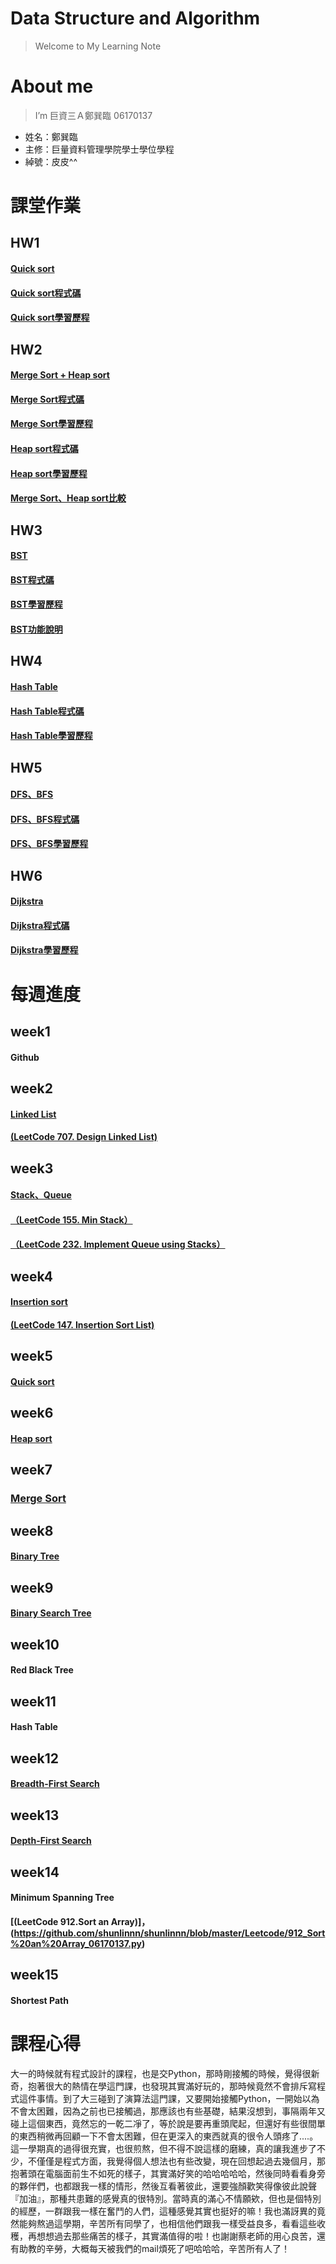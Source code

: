 # Data Structure and Algorithm
> Welcome to My Learning Note 
# About me
> I’m 巨資三Ａ鄭巽臨 06170137
* 姓名：鄭巽臨
* 主修：巨量資料管理學院學士學位學程
* 綽號：皮皮^^
# 課堂作業
## HW1
#### [Quick sort](https://github.com/shunlinnn/shunlinnn/blob/master/HW1/README.md)
#### [Quick sort程式碼](https://github.com/shunlinnn/shunlinnn/blob/master/HW1/Quicksort.py)
#### [Quick sort學習歷程](https://github.com/shunlinnn/shunlinnn/blob/master/HW1/Quicksort.md)
## HW2
#### [Merge Sort + Heap sort](https://github.com/shunlinnn/shunlinnn/tree/master/HW2)
#### [Merge Sort程式碼](https://github.com/shunlinnn/shunlinnn/blob/master/HW2/merge_sort_06170137.py)
#### [Merge Sort學習歷程](https://github.com/shunlinnn/shunlinnn/blob/master/HW2/Merge%20Sort.md)
#### [Heap sort程式碼](https://github.com/shunlinnn/shunlinnn/blob/master/HW2/heap_sort_06170137.py)
#### [Heap sort學習歷程](https://github.com/shunlinnn/shunlinnn/blob/master/HW2/Heapsort.md)
#### [Merge Sort、Heap sort比較](https://github.com/shunlinnn/shunlinnn/blob/master/HW2/MergeHeap.md)
## HW3
#### [BST](https://github.com/shunlinnn/shunlinnn/tree/master/HW3)
#### [BST程式碼](https://github.com/shunlinnn/shunlinnn/blob/master/HW3/binary_search_tree_06170137.py)
#### [BST學習歷程](https://github.com/shunlinnn/shunlinnn/blob/master/HW3/Binary%20Search%20Tree%20%E6%B5%81%E7%A8%8B%E5%9C%96%E3%80%81%E5%AD%B8%E7%BF%92%E6%AD%B7%E7%A8%8B%E8%88%87BST%E5%8E%9F%E7%90%86.md)
#### [BST功能說明](https://github.com/shunlinnn/shunlinnn/blob/master/HW3/Binary%20Search%20Tree%20%E6%96%B0%E5%A2%9E%E3%80%81%E5%88%AA%E9%99%A4%E3%80%81%E6%9F%A5%E8%A9%A2%E3%80%81%E4%BF%AE%E6%94%B9%E5%8A%9F%E8%83%BD%E8%AA%AA%E6%98%8E.md)
## HW4
#### [Hash Table](https://github.com/shunlinnn/shunlinnn/tree/master/HW4)
#### [Hash Table程式碼](https://github.com/shunlinnn/shunlinnn/blob/master/HW4/hash_table_06170137.py)
#### [Hash Table學習歷程](https://github.com/shunlinnn/shunlinnn/blob/master/HW4/%E6%B5%81%E7%A8%8B%E5%9C%96%E8%88%87%E5%AD%B8%E7%BF%92%E6%AD%B7%E7%A8%8B%E8%88%87Hash%E5%8E%9F%E7%90%86%E8%A7%A3%E9%87%8B.md)
## HW5
#### [DFS、BFS](https://github.com/shunlinnn/shunlinnn/blob/master/HW5/README.md)
#### [DFS、BFS程式碼](https://github.com/shunlinnn/shunlinnn/blob/master/HW5/BFS_06170137.py)
#### [DFS、BFS學習歷程](https://github.com/shunlinnn/shunlinnn/blob/master/HW5/%E6%B5%81%E7%A8%8B%E5%9C%96%E8%88%87%E5%AD%B8%E7%BF%92%E6%AD%B7%E7%A8%8B%E8%88%87BFS%E8%88%87DFS%E5%8E%9F%E7%90%86%E8%88%87%E6%AF%94%E8%BC%83.md)
## HW6
#### [Dijkstra](https://github.com/shunlinnn/shunlinnn/blob/master/HW6/README.md)
#### [Dijkstra程式碼](https://github.com/shunlinnn/shunlinnn/blob/master/HW6/Dijkstra_06170137.py)
#### [Dijkstra學習歷程](https://github.com/shunlinnn/shunlinnn/blob/master/HW6/%E6%B5%81%E7%A8%8B%E5%9C%96%E8%88%87%E5%AD%B8%E7%BF%92%E6%AD%B7%E7%A8%8B%E8%88%87Dijkstra%E3%80%81Kruskal%E5%8E%9F%E7%90%86%E8%AA%AA%E6%98%8E.md)
# 每週進度
## week1
#### Github
## week2
#### [Linked List](https://github.com/shunlinnn/shunlinnn/blob/master/class%20note/Linked%20List.md)
#### [(LeetCode 707. Design Linked List)](https://github.com/shunlinnn/shunlinnn/blob/master/Leetcode/707_Design%20Linked%20List_06170137.py)
## week3
#### [Stack、Queue](https://github.com/shunlinnn/shunlinnn/blob/master/class%20note/stack.md)
#### [（LeetCode 155. Min Stack）](https://github.com/shunlinnn/shunlinnn/blob/master/Leetcode/155_Min%20Stack_06170137.py)
#### [（LeetCode 232. Implement Queue using Stacks）](https://github.com/shunlinnn/shunlinnn/blob/master/Leetcode/232_Implement%20Queue%20using%20Stacks_06170137.py)
## week4
#### [Insertion sort](https://github.com/shunlinnn/shunlinnn/blob/master/class%20note/Insertion%20Sort.md)
#### [(LeetCode 147. Insertion Sort List)](https://github.com/shunlinnn/shunlinnn/blob/master/Leetcode/147_Insertion%20Sort%20List_06170137.py)
## week5
#### [Quick sort](https://github.com/shunlinnn/shunlinnn/blob/master/class%20note/Quick%20Sort.md)
## week6
#### [Heap sort](https://github.com/shunlinnn/shunlinnn/blob/master/class%20note/Heap%20Sort.md)
## week7
### [Merge Sort](https://github.com/shunlinnn/shunlinnn/blob/master/class%20note/Merge%20Sort.md)
## week8
#### [Binary Tree](https://github.com/shunlinnn/shunlinnn/blob/master/class%20note/Binary%20Tree.md)
## week9
#### [Binary Search Tree](https://github.com/shunlinnn/shunlinnn/blob/master/class%20note/Binary%20Search%20Tree.md)
## week10
#### Red Black Tree
## week11
#### Hash Table
## week12
#### [Breadth-First Search](https://github.com/shunlinnn/shunlinnn/blob/master/class%20note/BFS.md)
## week13
#### [Depth-First Search](https://github.com/shunlinnn/shunlinnn/blob/master/class%20note/DFS.md)
## week14
#### Minimum Spanning Tree 
#### [(LeetCode 912.Sort an Array)]，(https://github.com/shunlinnn/shunlinnn/blob/master/Leetcode/912_Sort%20an%20Array_06170137.py)
## week15
#### Shortest Path 
# 課程心得
大一的時候就有程式設計的課程，也是交Python，那時剛接觸的時候，覺得很新奇，抱著很大的熱情在學這門課，也發現其實滿好玩的，那時候竟然不會排斥寫程式這件事情。到了大三碰到了演算法這門課，又要開始接觸Python，一開始以為不會太困難，因為之前也已接觸過，那應該也有些基礎，結果沒想到，事隔兩年又碰上這個東西，竟然忘的一乾二凈了，等於說是要再重頭爬起，但還好有些很間單的東西稍微再回顧一下不會太困難，但在更深入的東西就真的很令人頭疼了....。這一學期真的過得很充實，也很煎熬，但不得不說這樣的磨練，真的讓我進步了不少，不僅僅是程式方面，我覺得個人想法也有些改變，現在回想起過去幾個月，那抱著頭在電腦面前生不如死的樣子，其實滿好笑的哈哈哈哈哈，然後同時看看身旁的夥伴們，也都跟我一樣的情形，然後互看著彼此，還要強顏歡笑得像彼此說聲『加油』，那種共患難的感覺真的很特別。當時真的滿心不情願欸，但也是個特別的經歷，一群跟我一樣在奮鬥的人們，這種感覺其實也挺好的嘛！我也滿訝異的竟然能夠熬過這學期，辛苦所有同學了，也相信他們跟我一樣受益良多，看看這些收穫，再想想過去那些痛苦的樣子，其實滿值得的啦！也謝謝蔡老師的用心良苦，還有助教的辛勞，大概每天被我們的mail煩死了吧哈哈哈，辛苦所有人了！
